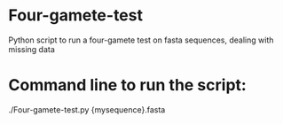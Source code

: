 # Four-gamete-test
Python script to run a four-gamete test on fasta sequences, dealing with missing data

# Command line to run the script:
./Four-gamete-test.py {mysequence}.fasta
